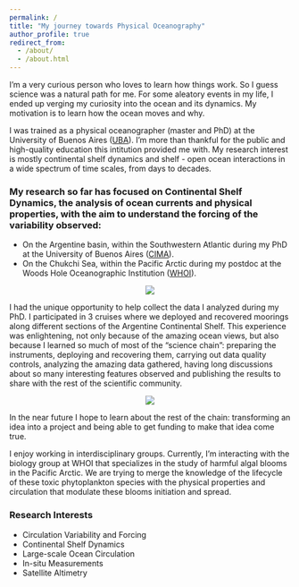 ```yaml
---
permalink: /
title: "My journey towards Physical Oceanography"
author_profile: true
redirect_from: 
  - /about/
  - /about.html
---
```


I’m a very curious person who loves to learn how things work. So I guess science was a natural path for me. For some aleatory events in my life, I ended up verging my curiosity into the ocean and its dynamics. My motivation is to learn how the ocean moves and why.

I was trained as a physical oceanographer (master and PhD) at the University of Buenos Aires ([UBA](https://exactas.uba.ar/)). I’m more than thankful for the public and high-quality education this intitution provided me with. My research interest is mostly continental shelf dynamics and shelf - open ocean interactions in a wide spectrum of time scales, from days to decades.

### My research so far has focused on Continental Shelf Dynamics, the analysis of ocean currents and physical properties, with the aim to understand the forcing of the variability observed:
* On the Argentine basin, within the Southwestern Atlantic during my PhD at the University of Buenos Aires ([CIMA](https://www.cima.fcen.uba.ar/)).
* On the Chukchi Sea, within the Pacific Arctic during my postdoc at the Woods Hole Oceanographic Institution ([WHOI](https://www.whoi.edu/)).

<div align="center">
	<img src="https://loreleylago.github.io/files/CSD2.png">
</div>

I had the unique opportunity to help collect the data I analyzed during my PhD. I participated in 3 cruises where we deployed and recovered moorings along different sections of the Argentine Continental Shelf. This experience was enlightening, not only because of the amazing ocean views, but also because I learned so much of most of the “science chain”: preparing the instruments, deploying and recovering them, carrying out data quality controls, analyzing the amazing data gathered, having long discussions about so many interesting features observed and publishing the results to share with the rest of the scientific community.

<div align="center">
	<img src="https://loreleylago.github.io/files/cruise rainbow 2.jpg">
</div>


In the near future I hope to learn about the rest of the chain: transforming an idea into a project and being able to get funding to make that idea come true.

I enjoy working in interdisciplinary groups. Currently, I’m interacting with the biology group at WHOI that specializes in the study of harmful algal blooms in the Pacific Arctic. We are trying to merge the knowledge of the lifecycle of these toxic phytoplankton species with the physical properties and circulation that modulate these blooms initiation and spread.

### Research Interests
* Circulation Variability and Forcing
* Continental Shelf Dynamics
* Large-scale Ocean Circulation
* In-situ Measurements
* Satellite Altimetry

  
